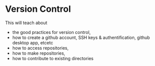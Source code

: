 # Version Control


This will teach about 
* the good practices for version control, 
* how to create a github account, SSH keys & authentification, github desktop app, etcetc 
* how to access repositories,
* how to make repositories,
* how to contribute to existing directories
